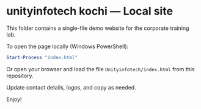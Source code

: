# unityinfotech kochi — Local site

This folder contains a single-file demo website for the corporate training lab.

To open the page locally (Windows PowerShell):

```powershell
Start-Process "index.html"
```

Or open your browser and load the file `Unityinfotech/index.html` from this repository.

Update contact details, logos, and copy as needed.

Enjoy!
